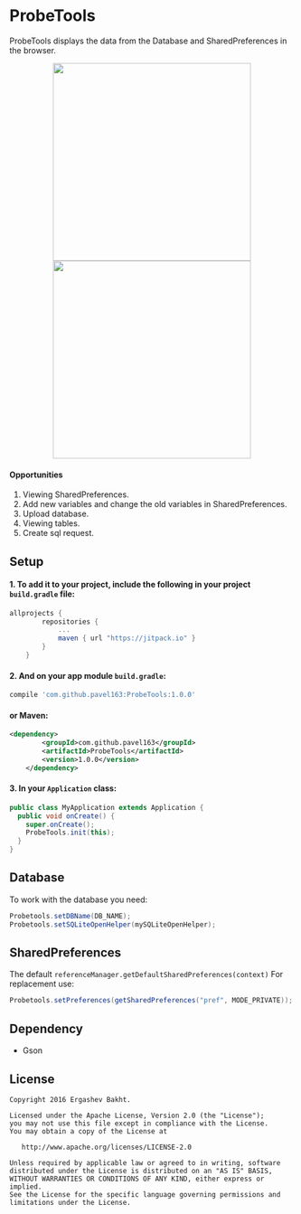 # ProbeTools

ProbeTools displays the data from the Database and SharedPreferences in the browser.

<p align="center"><img src ="https://github.com/pavel163/ProbeTools/blob/master/1.png" width="350"/>
<img src ="https://github.com/pavel163/ProbeTools/blob/master/2.png" width="350"/>
</p>

#### Opportunities
1. Viewing SharedPreferences.
2. Add new variables and change the old variables in SharedPreferences.
3. Upload database.
4. Viewing tables.
5. Create sql request.


## Setup
#### 1. To add it to your project, include the following in your **project** `build.gradle` file:
```groovy
allprojects {
		repositories {
			...
			maven { url "https://jitpack.io" }
		}
	}
```
#### 2. And on your **app module** `build.gradle`:

```groovy
compile 'com.github.pavel163:ProbeTools:1.0.0'
```

#### or Maven:
```xml
<dependency>
	    <groupId>com.github.pavel163</groupId>
	    <artifactId>ProbeTools</artifactId>
	    <version>1.0.0</version>
	</dependency>
```

#### 3. In your `Application` class:

```java
public class MyApplication extends Application {
  public void onCreate() {
    super.onCreate();
    ProbeTools.init(this);
  }
}
```
## Database
To work with the database you need:
```java
Probetools.setDBName(DB_NAME);
Probetools.setSQLiteOpenHelper(mySQLiteOpenHelper);
```
## SharedPreferences
The default `referenceManager.getDefaultSharedPreferences(context)`
For replacement use:
```java
Probetools.setPreferences(getSharedPreferences("pref", MODE_PRIVATE));
```

## Dependency
- Gson

License
--------

    Copyright 2016 Ergashev Bakht.

    Licensed under the Apache License, Version 2.0 (the "License");
    you may not use this file except in compliance with the License.
    You may obtain a copy of the License at

       http://www.apache.org/licenses/LICENSE-2.0

    Unless required by applicable law or agreed to in writing, software
    distributed under the License is distributed on an "AS IS" BASIS,
    WITHOUT WARRANTIES OR CONDITIONS OF ANY KIND, either express or implied.
    See the License for the specific language governing permissions and
    limitations under the License.
